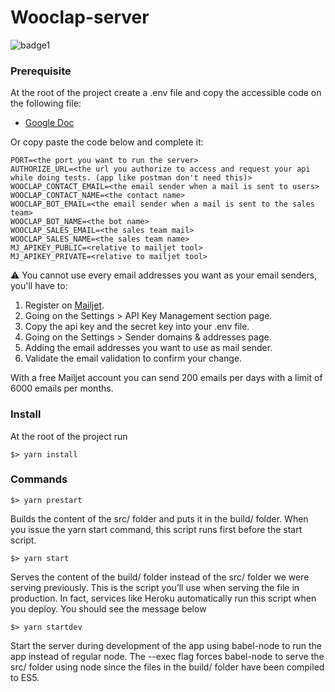 # Wooclap-server
![badge1](https://img.shields.io/badge/license-MIT-brightgreen.svg )

### Prerequisite
At the root of the project create a .env file and copy the accessible code on the following file:

* [Google Doc](https://docs.google.com/document/d/1a2kmwagv1bPuxloXzOAb0p535OUYqnEdXI_Wsde7rqU/edit)

Or copy paste the code below and complete it:

```
PORT=<the port you want to run the server>
AUTHORIZE_URL=<the url you authorize to access and request your api while doing tests. (app like postman don't need this)>
WOOCLAP_CONTACT_EMAIL=<the email sender when a mail is sent to users>
WOOCLAP_CONTACT_NAME=<the contact name>
WOOCLAP_BOT_EMAIL=<the email sender when a mail is sent to the sales team>
WOOCLAP_BOT_NAME=<the bot name>
WOOCLAP_SALES_EMAIL=<the sales team mail>
WOOCLAP_SALES_NAME=<the sales team name>
MJ_APIKEY_PUBLIC=<relative to mailjet tool>
MJ_APIKEY_PRIVATE=<relative to mailjet tool>
```

⚠️ You cannot use every email addresses you want as your email senders, you'll have to:
1. Register on [Mailjet](https://app.mailjet.com/dashboard).
2. Going on the Settings > API Key Management section page.
3. Copy the api key and the secret key into your .env file.
4. Going on the Settings > Sender domains & addresses page.
5. Adding the email addresses you want to use as mail sender.
6. Validate the email validation to confirm your change.

With a free Mailjet account you can send 200 emails per days with a limit of 6000 emails per months.

### Install
At the root of the project run
```
$> yarn install
```

### Commands
```
$> yarn prestart
```
Builds the content of the src/ folder and puts it in the build/ folder. When you issue the yarn start command, this script runs first before the start script.

```
$> yarn start
```
Serves the content of the build/ folder instead of the src/ folder we were serving previously. This is the script you’ll use when serving the file in production. In fact, services like Heroku automatically run this script when you deploy.
You should see the message below

```
$> yarn startdev
```
Start the server during development of the app using babel-node to run the app instead of regular node.
The --exec flag forces babel-node to serve the src/ folder using node since the files in the build/ folder have been compiled to ES5.
